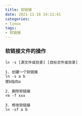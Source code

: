 ```yaml
---
title: 软链接
date: 2021-11-16 14:11:41
categories:
- linux
tags:
- 软链接
---
```


### 软链接文件的操作

```
ln -s [源文件或目录] [目标文件或目录]

1. 创建一个软链接
ln -s a b
使b指向a

2. 删除软链接
rm -f xxx

3. 修改软链接
ln -sf a b
```

